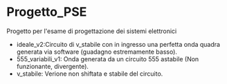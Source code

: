 # Progetto_PSE
Progetto per l'esame di progettazione dei sistemi elettronici
- ideale_v2:Circuito di v_stabile con in ingresso una perfetta onda quadra generata via software (guadagno estremamente basso).
- 555_variabili_v1: Onda generata da un circuito 555 astabile (Non funzionante, divergente).
- v_stabile: Verione non shiftata e stabile del circuito.
